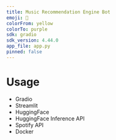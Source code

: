 ```yaml
---
title: Music Recommendation Engine Bot
emoji: 💬
colorFrom: yellow
colorTo: purple
sdk: gradio
sdk_version: 4.44.0
app_file: app.py
pinned: false
---
```


# Usage
- Gradio
- Streamlit
- HuggingFace
- HuggingFace Inference API
- Spotify API
- Docker
